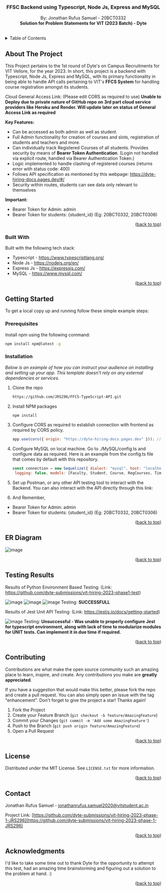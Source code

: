 <!-- Improved compatibility of back to top link: See: https://github.com/othneildrew/Best-README-Template/pull/73 -->
<a name="readme-top"></a>
<!--
*** Thanks for checking out the Best-README-Template. If you have a suggestion
*** that would make this better, please fork the repo and create a pull request
*** or simply open an issue with the tag "enhancement".
*** Don't forget to give the project a star!
*** Thanks again! Now go create something AMAZING! :D
-->



<!-- PROJECT SHIELDS -->
<!--
*** I'm using markdown "reference style" links for readability.
*** Reference links are enclosed in brackets [ ] instead of parentheses ( ).
*** See the bottom of this document for the declaration of the reference variables
*** for contributors-url, forks-url, etc. This is an optional, concise syntax you may use.
*** https://www.markdownguide.org/basic-syntax/#reference-style-links
-->
<!-- PROJECT LOGO -->
<br />
<div align="center">
  <h3 align="center">FFSC Backend using Typescript, Node Js, Express and MySQL</h3>

  <p align="center">
    By: Jonathan Rufus Samuel - 20BCT0332
    <br />
    <strong>Solution for Problem Statements for VIT (2023 Batch) - Dyte</strong>
    <br />
    <br />
  </p>
</div>



<!-- TABLE OF CONTENTS -->
<details>
  <summary>Table of Contents</summary>
  <ol>
    <li>
      <a href="#about-the-project">About The Project</a>
      <ul>
        <li><a href="#built-with">Built With</a></li>
      </ul>
    </li>
    <li>
      <a href="#getting-started">Getting Started</a>
      <ul>
        <li><a href="#prerequisites">Prerequisites</a></li>
        <li><a href="#installation">Installation</a></li>
      </ul>
    </li>
    <li><a href="#er-diagram">ER Diagram</a></li>
    <li><a href="#testing-results">Testing Results</a></li>
    <li><a href="#contributing">Contributing</a></li>
    <li><a href="#license">License</a></li>
    <li><a href="#contact">Contact</a></li>
    <li><a href="#acknowledgments">Acknowledgments</a></li>
  </ol>
</details>



<!-- ABOUT THE PROJECT -->
## About The Project

This Project pertains to the 1st round of Dyte's on Campus Recruitments for VIT Vellore, for the year 2023. In short, this project is a backend with Typescript, Node Js, Express and MySQL, with its primary functionality in being able to handle API calls pertaining to VIT's <b>FFCS System</b> for handling course registration amongst its students.

Cloud General Access Link: (Please edit CORS as required to use) <b>Unable to Deploy due to private nature of GitHub repo on 3rd part cloud service providers like Heroku and Render. Will update later on status of General Access Link as required</b>

<b>Key Features:</b>
* Can be accessed as both admin as well as student.
* Full Admin functionality for creation of courses and slots, registration of students and teachers and more.
* Can individually track Registered Courses of all students. Provides security by means of <b>Bearer Token Authentication</b>. (Login not handled via explicit route, handled via Bearer Authentication Token.)
* Logic implemented to handle clashing of registered courses (returns error with status code: 400)
* Follows API specification as mentioned by this webpage: <a>https://dyte-hiring-docs.pages.dev/#/</a>
* Security within routes, students can see data only relevant to themselves

<b>Important:</b>
* Bearer Token for Admin: admin
* Bearer Token for students: {student_id} (Eg: 20BCT0332, 20BCT0306)


<p align="right">(<a href="#readme-top">back to top</a>)</p>



### Built With

Built with the following tech stack:

* Typescript - https://www.typescriptlang.org/
* Node Js - https://nodejs.org/en/
* Express Js - https://expressjs.com/
* MySQL - https://www.mysql.com/

<p align="right">(<a href="#readme-top">back to top</a>)</p>



<!-- GETTING STARTED -->
## Getting Started

To get a local copy up and running follow these simple example steps:

### Prerequisites

Install npm using the following command:

  ```sh
  npm install npm@latest -g
  ```

### Installation

_Below is an example of how you can instruct your audience on installing and setting up your app. This template doesn't rely on any external dependencies or services._

1. Clone the repo
   ```sh
   https://github.com/JRS296/FFCS-TypeScript-API.git
   ```
2. Install NPM packages
   ```sh
   npm install
   ```
3. Configure CORS as required to establish connection with frontend as required by CORS policy.
   ```js
   app.use(cors({ origin: "https://dyte-hiring-docs.pages.dev" })); //Cors origin ID
   ```
4. Configure MySQL on local machine. Go to ./MySQL/config.ts and configure data as required. 
Here is an example from the config.ts file that comes by default with this repository.
   ```js
   const connection = new Sequelize({ dialect: "mysql", host: "localhost", username: "root", password: "123456", database: "ffcs", port: 3307,
    logging: false, models: [Faculty, Student, Course, RegCourses, Timings, StudentTimetable], });
   ```

5. Set up Postman, or any other API testing tool to interact with the Backend. You can also interact with the API directly through this link: 

6. And Remember,
* Bearer Token for Admin: admin
* Bearer Token for students: {student_id} (Eg: 20BCT0332, 20BCT0306)


<p align="right">(<a href="#readme-top">back to top</a>)</p>



<!-- ER Diagram -->
## ER Diagram

![image](https://user-images.githubusercontent.com/70965472/222976404-5775b5a2-08ea-4ccc-9b21-f792d034a2b6.png)

<p align="right">(<a href="#readme-top">back to top</a>)</p>

<!-- Testing Results -->
## Testing Results

Results of Python Environment Based Testing: (Link: https://github.com/dyte-submissions/vit-hiring-2023-phase1-test)

![image](https://user-images.githubusercontent.com/70965472/222976933-bb4eef45-bef3-4ee1-8df2-069144128acf.png)
![image](https://user-images.githubusercontent.com/70965472/222976965-2bef5c08-1937-478d-9829-f0fa67c4fc80.png)
![image](https://user-images.githubusercontent.com/70965472/222976975-fb475aae-3ab6-45e4-bf98-4d86e0dcbeb5.png)
Testing: <b>SUCCESSFULL</b>

Results of Jest Unit API Testing: (Link: https://jestjs.io/docs/getting-started)

![image](https://user-images.githubusercontent.com/70965472/222977794-83376ecb-f115-4f63-9419-17fc7b8c03b0.png)
Testing: <b>Unsuccessful - Was unable to properly configure Jest for typescript environment, along with lack of time to modularize modules for UNIT tests. Can implement it in due time if required.</b>

<p align="right">(<a href="#readme-top">back to top</a>)</p>


<!-- CONTRIBUTING -->
## Contributing

Contributions are what make the open source community such an amazing place to learn, inspire, and create. Any contributions you make are **greatly appreciated**.

If you have a suggestion that would make this better, please fork the repo and create a pull request. You can also simply open an issue with the tag "enhancement".
Don't forget to give the project a star! Thanks again!

1. Fork the Project
2. Create your Feature Branch (`git checkout -b feature/AmazingFeature`)
3. Commit your Changes (`git commit -m 'Add some AmazingFeature'`)
4. Push to the Branch (`git push origin feature/AmazingFeature`)
5. Open a Pull Request

<p align="right">(<a href="#readme-top">back to top</a>)</p>



<!-- LICENSE -->
## License

Distributed under the MIT License. See `LICENSE.txt` for more information.

<p align="right">(<a href="#readme-top">back to top</a>)</p>



<!-- CONTACT -->
## Contact

Jonathan Rufus Samuel - jonathanrufus.samuel2020@vitstudent.ac.in

Project Link: [https://github.com/dyte-submissions/vit-hiring-2023-phase-1-JRS296](https://github.com/dyte-submissions/vit-hiring-2023-phase-1-JRS296)

<p align="right">(<a href="#readme-top">back to top</a>)</p>



<!-- ACKNOWLEDGMENTS -->
## Acknowledgments

I'd like to take some time out to thank Dyte for the opportunity to attempt this test, had an amazing time brainstorming and figuring out a solution to the problem at hand. :)


<p align="right">(<a href="#readme-top">back to top</a>)</p>



<!-- MARKDOWN LINKS & IMAGES -->
<!-- https://www.markdownguide.org/basic-syntax/#reference-style-links -->
[contributors-shield]: https://img.shields.io/github/contributors/othneildrew/Best-README-Template.svg?style=for-the-badge
[contributors-url]: https://github.com/othneildrew/Best-README-Template/graphs/contributors
[forks-shield]: https://img.shields.io/github/forks/othneildrew/Best-README-Template.svg?style=for-the-badge
[forks-url]: https://github.com/othneildrew/Best-README-Template/network/members
[stars-shield]: https://img.shields.io/github/stars/othneildrew/Best-README-Template.svg?style=for-the-badge
[stars-url]: https://github.com/othneildrew/Best-README-Template/stargazers
[issues-shield]: https://img.shields.io/github/issues/othneildrew/Best-README-Template.svg?style=for-the-badge
[issues-url]: https://github.com/othneildrew/Best-README-Template/issues
[license-shield]: https://img.shields.io/github/license/othneildrew/Best-README-Template.svg?style=for-the-badge
[license-url]: https://github.com/othneildrew/Best-README-Template/blob/master/LICENSE.txt
[linkedin-shield]: https://img.shields.io/badge/-LinkedIn-black.svg?style=for-the-badge&logo=linkedin&colorB=555
[linkedin-url]: https://linkedin.com/in/othneildrew
[product-screenshot]: images/screenshot.png
[Next.js]: https://img.shields.io/badge/next.js-000000?style=for-the-badge&logo=nextdotjs&logoColor=white
[Next-url]: https://nextjs.org/
[React.js]: https://img.shields.io/badge/React-20232A?style=for-the-badge&logo=react&logoColor=61DAFB
[React-url]: https://reactjs.org/
[Vue.js]: https://img.shields.io/badge/Vue.js-35495E?style=for-the-badge&logo=vuedotjs&logoColor=4FC08D
[Vue-url]: https://vuejs.org/
[Angular.io]: https://img.shields.io/badge/Angular-DD0031?style=for-the-badge&logo=angular&logoColor=white
[Angular-url]: https://angular.io/
[Svelte.dev]: https://img.shields.io/badge/Svelte-4A4A55?style=for-the-badge&logo=svelte&logoColor=FF3E00
[Svelte-url]: https://svelte.dev/
[Laravel.com]: https://img.shields.io/badge/Laravel-FF2D20?style=for-the-badge&logo=laravel&logoColor=white
[Laravel-url]: https://laravel.com
[Bootstrap.com]: https://img.shields.io/badge/Bootstrap-563D7C?style=for-the-badge&logo=bootstrap&logoColor=white
[Bootstrap-url]: https://getbootstrap.com
[JQuery.com]: https://img.shields.io/badge/jQuery-0769AD?style=for-the-badge&logo=jquery&logoColor=white
[JQuery-url]: https://jquery.com 
